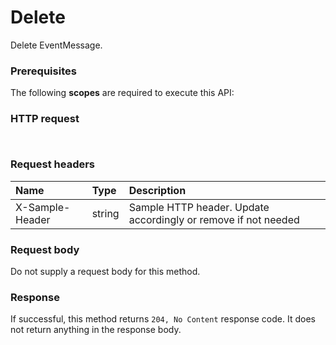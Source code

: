 # Delete

Delete EventMessage.
### Prerequisites
The following **scopes** are required to execute this API: 
### HTTP request
<!-- { "blockType": "ignored" } -->
```http


```
### Request headers
| Name       | Type | Description|
|:---------------|:--------|:----------|
| X-Sample-Header  | string  | Sample HTTP header. Update accordingly or remove if not needed|

### Request body
Do not supply a request body for this method.


### Response
If successful, this method returns `204, No Content` response code. It does not return anything in the response body.


<!-- uuid: 8fcfba2a-9a70-4038-8d02-51498a86f962
2015-10-19 08:55:34 UTC -->
<!-- {
  "type": "#page.annotation",
  "description": "Delete",
  "keywords": "",
  "section": "documentation",
  "tocPath": ""
}-->